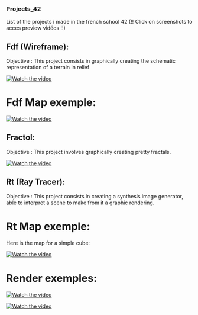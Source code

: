 ### Projects_42

List of the projects i made in the french school 42 (!! Click on screenshots to acces preview vidéos !!)

## Fdf (Wireframe):

Objective : This project consists in graphically creating the schematic representation of a terrain in relief

[![Watch the video](https://user-images.githubusercontent.com/15171682/37498794-88f8ff10-28c0-11e8-8e35-5891575b9606.JPG)](https://www.youtube.com/watch?v=jBFnuZojFQA)


# Fdf Map exemple:

[![Watch the video](https://user-images.githubusercontent.com/15171682/37498901-18774804-28c1-11e8-80dd-2864d2b72aa6.JPG)](https://www.youtube.com/watch?v=jBFnuZojFQA)




## Fractol:

Objective : This project involves graphically creating pretty fractals.


[![Watch the video](https://user-images.githubusercontent.com/15171682/37498907-1e5f7b06-28c1-11e8-85f9-6ccaba5e706c.JPG)](https://www.youtube.com/watch?v=8KNQ6vd5EqU)




## Rt (Ray Tracer):
Objective : This project consists in creating a synthesis image generator, able to interpret a scene to make from it a graphic rendering.


# Rt Map exemple:
Here is the map for a simple cube:


[![Watch the video](https://user-images.githubusercontent.com/15171682/37499360-83b72efc-28c3-11e8-94b6-4a9810e815a9.JPG)](https://www.youtube.com/watch?v=3mSbNnPjhNc)


# Render exemples:


[![Watch the video](https://user-images.githubusercontent.com/15171682/37498909-202392ba-28c1-11e8-8494-f49da9a7ea9e.JPG)](https://www.youtube.com/watch?v=3mSbNnPjhNc)


[![Watch the video](https://user-images.githubusercontent.com/15171682/37498912-21cefa46-28c1-11e8-9437-ee2d9382467f.JPG)](https://www.youtube.com/watch?v=3mSbNnPjhNc)

